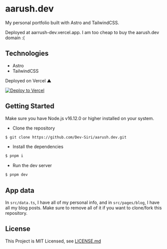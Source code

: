 # aarush.dev

My personal portfolio built with Astro and TailwindCSS.

Deployed at aarrush-dev.vercel.app. I am too cheap to buy the aarush.dev domain :(

## Technologies

- Astro
- TailwindCSS

Deployed on Vercel ▲

[![Deploy to Vercel](https://vercel.com/button)](https://vercel.com/new/clone?repository-url=https://github.com/Dev-Siri/aarush.dev)

## Getting Started

Make sure you have Node.js v16.12.0 or higher installed on your system.

- Clone the repository

```sh
$ git clone https://github.com/Dev-Siri/aarush.dev.git
```

- Install the dependencies

```sh
$ pnpm i
```

- Run the dev server

```sh
$ pnpm dev
```

## App data

In `src/data.ts`, I have all of my personal info, and in `src/pages/blog`, I have all my blog posts. Make sure to remove all of it if you want to clone/fork this repository.

## License

This Project is MIT Licensed, see [LICENSE.md](LICENSE.md)
